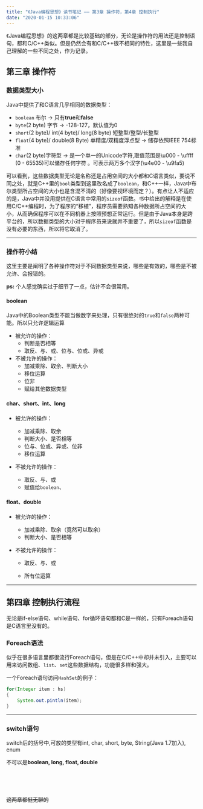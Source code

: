 ```yaml
---
title: "《Java编程思想》读书笔记 —— 第3章 操作符，第4章 控制执行"
date: "2020-01-15 10:33:06"
---
```


《Java编程思想》的这两章都是比较基础的部分，无论是操作符的用法还是控制语句，都和C/C++类似。但是仍然会有和C/C++很不相同的特性，这里是一些我自己理解的一些不同之处，作为记录。

## 第三章  操作符

### 数据类型大小

Java中提供了和C语言几乎相同的数据类型：

- `boolean` 布尔 → 只有**true**和**false**
- `byte`(2 byte) 字节 → -128-127，默认值为0
- `short`(2 byte)/ int(4 byte)/ long(8 byte) 短整型/整型/长整型
- `float`(4 byte)/ double(8 Byte) 单精度/双精度浮点型 → 储存依照IEEE 754标准
- `char`(2 byte)字符型 → 是一个单一的Unicode字符,取值范围是\u000 - \uffff (0 - 65535)可以储存任何字符 。可表示两万多个汉字(\u4e00 - \u9fa5)

可以看到，这些数据类型无论是名称还是占用空间的大小都和C语言类似，要说不同之处，就是C++里的`bool`类型到这里改名成了`boolean`，和C++一样，Java中布尔类型所占空间的大小也是含混不清的（好像要视环境而定？）。有点让人不适应的是，Java中并没用提供在C语言中常用的`sizeof`函数。书中给出的解释是在使用C/C++编程时，为了程序的“移植”，程序员需要熟知各种数据所占空间的大小，从而确保程序可以在不同机器上按照预想正常运行。但是由于Java本身是跨平台的，所以数据类型的大小对于程序员来说就并不重要了，所以`sizeof`函数是没有必要的东西，所以将它取消了。

---

### 操作符小结

这里主要是阐明了各种操作符对于不同数据类型来说，哪些是有效的，哪些是不被允许、会报错的。

**ps:** 个人感觉确实过于细节了一点，估计不会很常用。

#### **boolean**

Java中的Boolean类型不能当做数字来处理，只有很绝对的`true`和`false`两种可能。所以只允许逻辑运算

- 被允许的操作：
  - 判断是否相等
  - 取反、与、或、位与、位或、异或
- 不被允许的操作：
  - 加减乘除、取余、判断大小
  - 移位运算
  - 位非
  - 赋给其他数据类型

#### **char、short、int、long**

- 被允许的操作：
  - 加减乘除、取余
  - 判断大小、是否相等
  - 位与、位或、异或、位非
  - 移位运算

- 不被允许的操作：
  - 取反、与、或
  - 赋值给`boolean`、

#### **float、double**

- 被允许的操作：

  - 加减乘除、取余（竟然可以取余）
  - 判断大小、是否相等

- 不被允许的操作：

  - 取反、与、或

  - 所有位运算



---



## 第四章  控制执行流程

无论是if-else语句、while语句、for循环语句都和C是一样的，只有Foreach语句是C语言里没有的。

### Foreach语法

似乎在很多语言里都很流行Foreach语句，但是在C/C++中却并未引入，主要可以用来访问数组、`list`、`set`这些数据结构，功能很多样和强大。

一个Foreach语句访问`HashSet`的例子：

```java
for(Integer item : hs)
{
    System.out.pintln(item);
}
```

---

### switch语句

switch后的括号中,可放的类型有int, char, short, byte, String(Java 1.7加入), enum

不可以是**boolean, long, float, double**

<br>

<br>

<br>

~~这两章都挺无聊的~~

